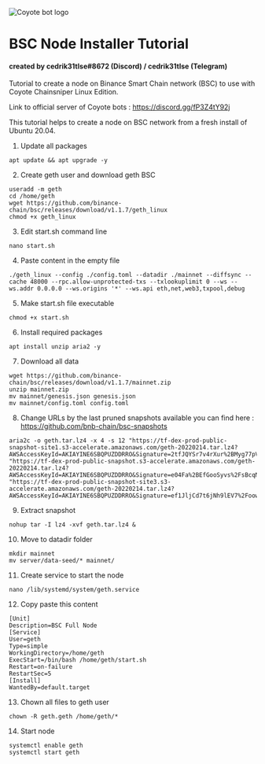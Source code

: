 ![Coyote bot logo](https://pbs.twimg.com/profile_images/1437957467225268226/a_qfpwtb_400x400.jpg "Logo Coyote bot logo")
# BSC Node Installer Tutorial

#### created by cedrik31tlse#8672 (Discord) / cedrik31tlse (Telegram)

Tutorial to create a node on Binance Smart Chain network (BSC) to use with Coyote Chainsniper Linux Edition.

Link to official server of Coyote bots : https://discord.gg/fP3Z4tY92j

This tutorial helps to create a node on BSC network from a fresh install of Ubuntu 20.04.

1. Update all packages

```
apt update && apt upgrade -y
```

2. Create geth user and download geth BSC

```
useradd -m geth
cd /home/geth
wget https://github.com/binance-chain/bsc/releases/download/v1.1.7/geth_linux
chmod +x geth_linux
```

3. Edit start.sh command line

```
nano start.sh
```

4. Paste content in the empty file

```
./geth_linux --config ./config.toml --datadir ./mainnet --diffsync --cache 48000 --rpc.allow-unprotected-txs --txlookuplimit 0 --ws --ws.addr 0.0.0.0 --ws.origins '*' --ws.api eth,net,web3,txpool,debug
```

5. Make start.sh file executable

```
chmod +x start.sh
```

6. Install required packages

```
apt install unzip aria2 -y
```

7. Download all data

```
wget https://github.com/binance-chain/bsc/releases/download/v1.1.7/mainnet.zip
unzip mainnet.zip
mv mainnet/genesis.json genesis.json
mv mainnet/config.toml config.toml
```

8. Change URLs by the last pruned snapshots available you can find here : https://github.com/bnb-chain/bsc-snapshots

```
aria2c -o geth.tar.lz4 -x 4 -s 12 "https://tf-dex-prod-public-snapshot-site1.s3-accelerate.amazonaws.com/geth-20220214.tar.lz4?AWSAccessKeyId=AKIAYINE6SBQPUZDDRRO&Signature=2tfJQYSr7v4rXur%2BMyg77pV%2F1pg%3D&Expires=1647467962" "https://tf-dex-prod-public-snapshot.s3-accelerate.amazonaws.com/geth-20220214.tar.lz4?AWSAccessKeyId=AKIAYINE6SBQPUZDDRRO&Signature=e04Fa%2BEfGooSyvs%2FsBcqNW7hdPo%3D&Expires=1647467962" "https://tf-dex-prod-public-snapshot-site3.s3-accelerate.amazonaws.com/geth-20220214.tar.lz4?AWSAccessKeyId=AKIAYINE6SBQPUZDDRRO&Signature=ef1JljCd7t6jNh9lEV7%2FoowtUT4%3D&Expires=1647467963"
```

9. Extract snapshot

```
nohup tar -I lz4 -xvf geth.tar.lz4 &
```

10. Move to datadir folder

```
mkdir mainnet
mv server/data-seed/* mainnet/
```

11. Create service to start the node

```
nano /lib/systemd/system/geth.service
```

12. Copy paste this content

```
[Unit]
Description=BSC Full Node
[Service]
User=geth
Type=simple
WorkingDirectory=/home/geth
ExecStart=/bin/bash /home/geth/start.sh
Restart=on-failure
RestartSec=5
[Install]
WantedBy=default.target
```

13. Chown all files to geth user

```
chown -R geth.geth /home/geth/*
```

14. Start node

```
systemctl enable geth
systemctl start geth
```
